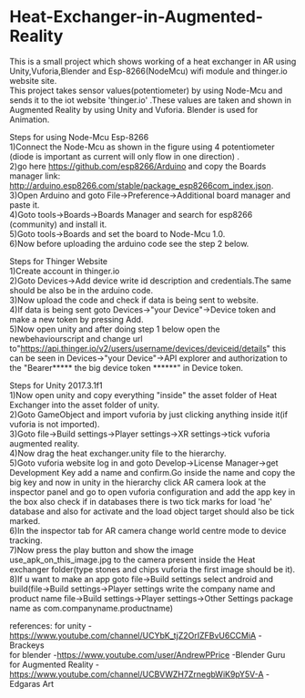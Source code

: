 # Heat-Exchanger-in-Augmented-Reality

This is a small project which shows working of a heat exchanger in AR using Unity,Vuforia,Blender and Esp-8266(NodeMcu) wifi module and thinger.io website site.                                                                                                
This project takes sensor values(potentiometer) by using Node-Mcu and sends it to the iot website 'thinger.io' .These values are taken and shown in Augmented Reality by using Unity and Vuforia. Blender is used for Animation.                    

Steps for using Node-Mcu Esp-8266                                                                           
1)Connect the Node-Mcu as shown in the figure using 4 potentiometer (diode is important as current will only flow in one direction) .                                                                                                     
2)go here https://github.com/esp8266/Arduino and copy the Boards manager link: http://arduino.esp8266.com/stable/package_esp8266com_index.json.                                                                                                                                         
3)Open Arduino and goto File->Preference->Additional board manager and paste it.                                
4)Goto tools->Boards->Boards Manager and search for esp8266 (community) and install it.                                  
5)Goto tools->Boards and set the board to Node-Mcu 1.0.                                                           
6)Now before uploading the arduino code see the step 2 below.                                                           

Steps for Thinger Website                                                                            
1)Create account in thinger.io                                                           
2)Goto Devices->Add device write id description and credentials.The same should be also be in the arduino code.               
3)Now upload the code and check if data is being sent to website.                                                      
4)If data is being sent goto Devices->"your Device"->Device token and make a new token by pressing Add.                        
5)Now open unity and after doing step 1 below open the newbehaviourscript and change url to"https://api.thinger.io/v2/users/username/devices/deviceid/details" this can be seen in Devices->"your Device"->API explorer and authorization to the "Bearer***** the big device token ******" in Device token.                                                                                               

Steps for Unity 2017.3.1f1                                                                  
1)Now open unity and copy everything "inside" the asset folder of Heat Exchanger into the asset folder of unity.                
2)Goto GameObject and import vuforia by just clicking anything inside it(if vuforia is not imported).                          
3)Goto file->Build settings->Player settings->XR settings->tick vuforia augmented reality.                                     
4)Now drag the heat exchanger.unity file to the hierarchy.                                                                        
5)Goto vuforia website log in and goto Develop->License Manager->get Development Key add a name and confirm.Go inside the name and copy the big key and now in unity in the hierarchy click AR camera look at the inspector panel and go to open vuforia configuration and add the app key in the box also check if in databases there is two tick marks for load 'he' database and also for activate and the load object target should also be tick marked.                                                                                   
6)In the inspector tab for AR camera change world centre mode to device tracking.                                              
7)Now press the play button and show the image use_apk_on_this_image.jpg to the camera present inside the Heat exchanger folder(type stones and chips vuforia the first image should be it).                                                            
8)If u want to make an app goto file->Build settings select android and build(file->Build settings->Player settings write the company name and product name file->Build settings->Player settings->Other Settings package name as com.companyname.productname)                                          


references:
for unity -https://www.youtube.com/channel/UCYbK_tjZ2OrIZFBvU6CCMiA -Brackeys                                                                                    
for blender -https://www.youtube.com/user/AndrewPPrice -Blender Guru                                                       
for Augmented Reality -https://www.youtube.com/channel/UCBVWZH7ZrnegbWiK9pY5V-A -Edgaras Art                             

